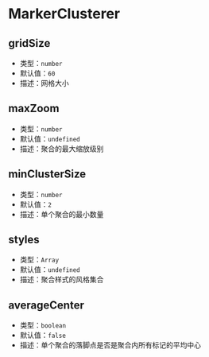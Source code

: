 # MarkerClusterer

## gridSize
* 类型：`number`
* 默认值：`60`
* 描述：网格大小

## maxZoom
* 类型：`number`
* 默认值：`undefined`
* 描述：聚合的最大缩放级别

## minClusterSize
* 类型：`number`
* 默认值：`2`
* 描述：单个聚合的最小数量

## styles
* 类型：`Array`
* 默认值：`undefined`
* 描述：聚合样式的风格集合

## averageCenter
* 类型：`boolean`
* 默认值：`false`
* 描述：单个聚合的落脚点是否是聚合内所有标记的平均中心
